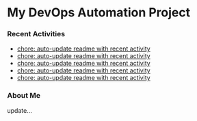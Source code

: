 # My DevOps Automation Project

### Recent Activities
<!-- activity:START -->
- [chore: auto-update readme with recent activity](https://github.com/kaigiii/mybowling-app/commit/6a3fde1a4b8fff8a6c795951f57fd764d4dccaf6)
- [chore: auto-update readme with recent activity](https://github.com/kaigiii/mybowling-app/commit/f6d62485107926e21e8ac7f0fdbeee7ae56967f7)
- [chore: auto-update readme with recent activity](https://github.com/kaigiii/mybowling-app/commit/71e8effaadf7fa9d1614bb5fcb79e8db6135e5c2)
- [chore: auto-update readme with recent activity](https://github.com/kaigiii/mybowling-app/commit/57f95f443a135cb3955384035fb56d828ec09f21)
- [chore: auto-update readme with recent activity](https://github.com/kaigiii/mybowling-app/commit/e152b3209a0f80232cbf8c23a5c9930ecb0a52ea)
<!-- activity:END -->

### About Me
<!-- MYLINKS:START -->
<!-- MYLINKS:END -->

update...
